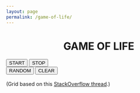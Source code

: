 ```yaml
---
layout: page
permalink: /game-of-life/
---
```


<html>

<head>
<style>
.grid { margin:1em auto; border-collapse:collapse }

.grid td
{
    /*cursor:pointer;*/
    width:4px; height:4px;
    border:2px solid #ccc;
}

.grid td.clicked
{
    background-color: gray;
}

.buttons_class
{
    text-align: center;
}

.credits_class
{
    font-size: 80%;
    text-align: center;
    font-style: italic;
}

</style>

<center>
    <h1 class="post-title"><b>GAME OF LIFE</b></h1>
</center>

<script>
// Grid functions
var nrows = 20;
var ncols = 80;
var grid = clickableGrid(nrows,ncols,
    function(el,row,col,i)
    {
        el.className = el.className == 'clicked' ? 'unclicked' : 'clicked'
    });

var mouse_down = false;
function clickableGrid(rows, cols, callback)
{
    var grid = document.createElement('table');
    grid.className = 'grid';

    var i = 0;
    for (var r = 0; r < rows; ++r){
        var tr = grid.appendChild(document.createElement('tr'));
        for (var c = 0; c < cols; ++c)
        {
            var cell = tr.appendChild(document.createElement('td'));
            cell.className = 'unclicked'

            cell.addEventListener('click',(
                function(el,r,c,i)
                {
                    return function()
                    {
                        callback(el,r,c,i);
                    }
                })(cell,r,c,i),false);
            cell.addEventListener('mousedown', (
                function(el,r,c,i)
                {
                    return function()
                    {
                        mouse_down = true;
                    }
                })(cell,r,c,i),false);
            cell.addEventListener('mouseup', (
                function(el,r,c,i)
                {
                    return function()
                    {
                        mouse_down = false;
                    }
                })(cell,r,c,i),false);
            cell.addEventListener('mouseenter',(
                function(el,r,c,i)
                {
                    return function()
                    {
                        if(mouse_down)
                            callback(el,r,c,i);
                    }
                })(cell,r,c,i),false);
        }
    }
    return grid;
}

function getNeighborsStatistics(index_i, index_j)
{
    var stats = [0,0];

    for(var i = -1; i < 2; i++)
    {
        for(var j = -1; j < 2; j++)
        {
            if (i == 0 && j == 0)
                continue;

            these_rows = old_grid.rows[index_i+i]

            if(these_rows == undefined)
                continue;
            
            cell = these_rows.cells[index_j+j];

            if(cell == undefined)
                continue;

            if(cell.className == 'unclicked')
                stats[0]++;
            else if(cell.className == 'clicked')
                stats[1]++;
        }
    }

    return stats
}

// Game functions
var run_game = true;

function randomState()
{
    console.log('RANDOM!')

    for(var i = 0; i < nrows; i++)
    {
        for (var j = 0; j < ncols; j++)
        {
            random_cell = grid.rows[i].cells[j];

            if(Math.round(Math.random()) == 0)
                random_cell.className = 'unclicked';
            else
                random_cell.className = 'clicked';
        }
    }
}

function clearState()
{
    console.log('CLEAR!')

    for(var i = 0; i < nrows; i++)
    {
        for (var j = 0; j < ncols; j++)
        {
            random_cell = grid.rows[i].cells[j];
            random_cell.className = 'unclicked';
        }
    }
}

function playSimulation()
{
    old_grid = grid;

    for(var i = 0; i < nrows; i++)
    {
        for (var j = 0; j < ncols; j++)
        {
            game_cell = grid.rows[i].cells[j];

            // Check how many neighbors are dead (stats[0]) or alive (stats[1])
            stats = getNeighborsStatistics(i,j);
            
            // GAME OF LIFE
            // From: https://en.wikipedia.org/wiki/Conway%27s_Game_of_Life
            // Obs.: Unclicked aka dead, clicked aka alive
            // 1. Any live cell with fewer than two live neighbours dies, as if caused by under-population.
            if(game_cell.className == 'clicked')
            {
                if(stats[1] < 2)
                    game_cell.className = 'unclicked';
            // 2. Any live cell with more than three live neighbours dies, as if by over-population.
                if(stats[1] > 3)
                    game_cell.className = 'unclicked'
            // 3. Any live cell with two or three live neighbours lives on to the next generation.
            }
            // 4. Any dead cell with exactly three live neighbours becomes a live cell, as if by reproduction.
            else if(stats[1] == 3)
                game_cell.className = 'clicked';
        }
    }
}

function startGame()
{
    var i = 0;
    start_button.disabled = true;
    stop_button.disabled = false;
    interval = setInterval(playSimulation, 100)
};

function stopGame()
{
    start_button.disabled = false;
    stop_button.disabled = true;
    clearInterval(interval);
}

// Window renderizing
window.onload = function()
{
    // Game division
    var div_game = document.getElementById('div_game')
    div_game.appendChild(grid);

    // Button division
    var div_buttons = document.getElementById('div_buttons')
    var start_button = document.getElementById('start_button')
    var stop_button = document.getElementById('stop_button')
    var interval = null;

    start_button.disabled = false;
    stop_button.disabled = true;
}

</script>
</head>

<body>

<div id="div_game" class="game_class"> </div>

<div id="div_buttons" class="buttons_class">
    <button id="start_button" onclick="startGame()">START</button>
    <button id="stop_button" onclick="stopGame()">STOP</button>
    <br>
    <button onclick="randomState()">RANDOM</button>
    <button onclick="clearState()">CLEAR</button>
    <br>
</div>

<div id="div_credits" class="credits_class">
<br>
(Grid based on this <a href="http://stackoverflow.com/questions/9140101/creating-a-clickable-grid-in-a-web-browser">StackOverflow thread</a>.)
</div>

</body>

</html>
